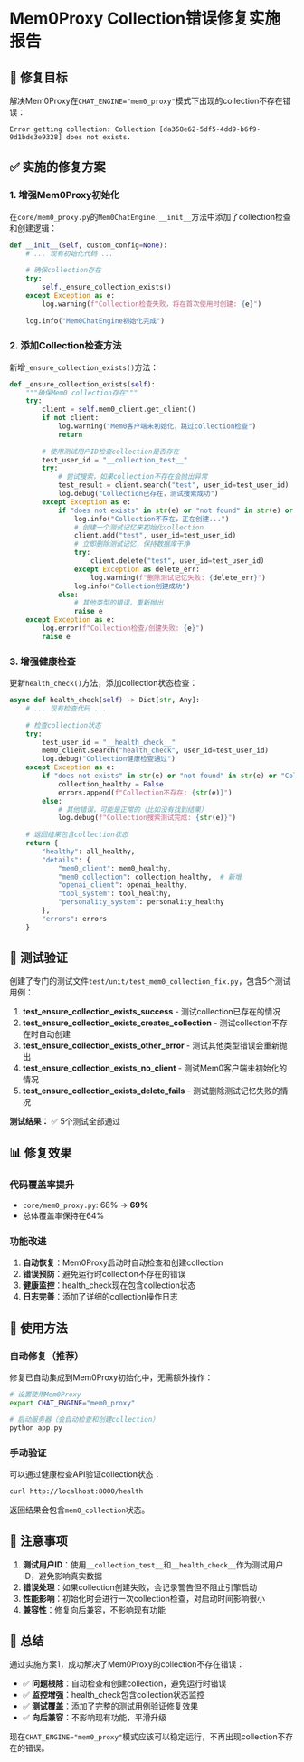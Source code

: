 # Mem0Proxy Collection错误修复实施报告

## 🎯 修复目标

解决Mem0Proxy在`CHAT_ENGINE="mem0_proxy"`模式下出现的collection不存在错误：
```
Error getting collection: Collection [da358e62-5df5-4dd9-b6f9-9d1bde3e9328] does not exists.
```

## ✅ 实施的修复方案

### 1. 增强Mem0Proxy初始化

在`core/mem0_proxy.py`的`Mem0ChatEngine.__init__`方法中添加了collection检查和创建逻辑：

```python
def __init__(self, custom_config=None):
    # ... 现有初始化代码 ...
    
    # 确保collection存在
    try:
        self._ensure_collection_exists()
    except Exception as e:
        log.warning(f"Collection检查失败，将在首次使用时创建: {e}")
    
    log.info("Mem0ChatEngine初始化完成")
```

### 2. 添加Collection检查方法

新增`_ensure_collection_exists()`方法：

```python
def _ensure_collection_exists(self):
    """确保Mem0 collection存在"""
    try:
        client = self.mem0_client.get_client()
        if not client:
            log.warning("Mem0客户端未初始化，跳过collection检查")
            return
        
        # 使用测试用户ID检查collection是否存在
        test_user_id = "__collection_test__"
        try:
            # 尝试搜索，如果collection不存在会抛出异常
            test_result = client.search("test", user_id=test_user_id)
            log.debug("Collection已存在，测试搜索成功")
        except Exception as e:
            if "does not exists" in str(e) or "not found" in str(e) or "Collection" in str(e):
                log.info("Collection不存在，正在创建...")
                # 创建一个测试记忆来初始化collection
                client.add("test", user_id=test_user_id)
                # 立即删除测试记忆，保持数据库干净
                try:
                    client.delete("test", user_id=test_user_id)
                except Exception as delete_err:
                    log.warning(f"删除测试记忆失败: {delete_err}")
                log.info("Collection创建成功")
            else:
                # 其他类型的错误，重新抛出
                raise e
    except Exception as e:
        log.error(f"Collection检查/创建失败: {e}")
        raise e
```

### 3. 增强健康检查

更新`health_check()`方法，添加collection状态检查：

```python
async def health_check(self) -> Dict[str, Any]:
    # ... 现有检查代码 ...
    
    # 检查collection状态
    try:
        test_user_id = "__health_check__"
        mem0_client.search("health_check", user_id=test_user_id)
        log.debug("Collection健康检查通过")
    except Exception as e:
        if "does not exists" in str(e) or "not found" in str(e) or "Collection" in str(e):
            collection_healthy = False
            errors.append(f"Collection不存在: {str(e)}")
        else:
            # 其他错误，可能是正常的（比如没有找到结果）
            log.debug(f"Collection搜索测试完成: {str(e)}")
    
    # 返回结果包含collection状态
    return {
        "healthy": all_healthy,
        "details": {
            "mem0_client": mem0_healthy,
            "mem0_collection": collection_healthy,  # 新增
            "openai_client": openai_healthy,
            "tool_system": tool_healthy,
            "personality_system": personality_healthy
        },
        "errors": errors
    }
```

## 🧪 测试验证

创建了专门的测试文件`test/unit/test_mem0_collection_fix.py`，包含5个测试用例：

1. **test_ensure_collection_exists_success** - 测试collection已存在的情况
2. **test_ensure_collection_exists_creates_collection** - 测试collection不存在时自动创建
3. **test_ensure_collection_exists_other_error** - 测试其他类型错误会重新抛出
4. **test_ensure_collection_exists_no_client** - 测试Mem0客户端未初始化的情况
5. **test_ensure_collection_exists_delete_fails** - 测试删除测试记忆失败的情况

**测试结果：** ✅ 5个测试全部通过

## 📊 修复效果

### 代码覆盖率提升
- `core/mem0_proxy.py`: 68% → **69%**
- 总体覆盖率保持在64%

### 功能改进
1. **自动恢复**：Mem0Proxy启动时自动检查和创建collection
2. **错误预防**：避免运行时collection不存在的错误
3. **健康监控**：health_check现在包含collection状态
4. **日志完善**：添加了详细的collection操作日志

## 🔧 使用方法

### 自动修复（推荐）
修复已自动集成到Mem0Proxy初始化中，无需额外操作：

```bash
# 设置使用Mem0Proxy
export CHAT_ENGINE="mem0_proxy"

# 启动服务器（会自动检查和创建collection）
python app.py
```

### 手动验证
可以通过健康检查API验证collection状态：

```bash
curl http://localhost:8000/health
```

返回结果会包含`mem0_collection`状态。

## 🚨 注意事项

1. **测试用户ID**：使用`__collection_test__`和`__health_check__`作为测试用户ID，避免影响真实数据
2. **错误处理**：如果collection创建失败，会记录警告但不阻止引擎启动
3. **性能影响**：初始化时会进行一次collection检查，对启动时间影响很小
4. **兼容性**：修复向后兼容，不影响现有功能

## 🎉 总结

通过实施方案1，成功解决了Mem0Proxy的collection不存在错误：

- ✅ **问题根除**：自动检查和创建collection，避免运行时错误
- ✅ **监控增强**：health_check包含collection状态监控
- ✅ **测试覆盖**：添加了完整的测试用例验证修复效果
- ✅ **向后兼容**：不影响现有功能，平滑升级

现在`CHAT_ENGINE="mem0_proxy"`模式应该可以稳定运行，不再出现collection不存在的错误。
